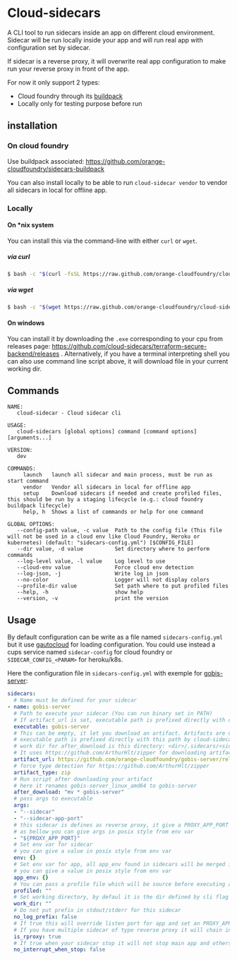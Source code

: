 # Cloud-sidecars

A CLI tool to run sidecars inside an app on different cloud environment.
Sidecar will be run locally inside your app and will run real app with configuration set by sidecar.

If sidecar is a reverse proxy, it will overwrite real app configuration to make run your reverse proxy in front of the app.

For now it only support 2 types:
- Cloud foundry through its [buildpack](https://github.com/orange-cloudfoundry/sidecars-buildpack)
- Locally only for testing purpose before run

## installation

### On cloud foundry

Use buildpack associated: https://github.com/orange-cloudfoundry/sidecars-buildpack

You can also install locally to be able to run `cloud-sidecar vendor` to vendor all sidecars in local for offline app.

### Locally

#### On *nix system

You can install this via the command-line with either `curl` or `wget`.

##### via curl

```bash
$ bash -c "$(curl -fsSL https://raw.github.com/orange-cloudfoundry/cloud-sidecars/master/bin/install.sh)"
```

##### via wget

```bash
$ bash -c "$(wget https://raw.github.com/orange-cloudfoundry/cloud-sidecars/master/bin/install.sh -O -)"
```

#### On windows

You can install it by downloading the `.exe` corresponding to your cpu from releases page: https://github.com/cloud-sidecars/terraform-secure-backend/releases .
Alternatively, if you have a terminal interpreting shell you can also use command line script above, it will download file in your current working dir.

## Commands

```
NAME:
   cloud-sidecar - Cloud sidecar cli

USAGE:
   cloud-sidecars [global options] command [command options] [arguments...]

VERSION:
   dev

COMMANDS:
     launch   launch all sidecar and main process, must be run as start command
     vendor   Vendor all sidecars in local for offline app
     setup    Download sidecars if needed and create profiled files, this should be run by a staging lifecycle (e.g.: cloud foundry buildpack lifecycle)
     help, h  Shows a list of commands or help for one command

GLOBAL OPTIONS:
   --config-path value, -c value  Path to the config file (This file will not be used in a cloud env like Cloud Foundry, Heroku or kubernetes) (default: "sidecars-config.yml") [$CONFIG_FILE]
   --dir value, -d value          Set directory where to perform commands
   --log-level value, -l value    Log level to use
   --cloud-env value              Force cloud env detection
   --log-json, -j                 Write log in json
   --no-color                     Logger will not display colors
   --profile-dir value            Set path where to put profiled files
   --help, -h                     show help
   --version, -v                  print the version
```

## Usage

By default configuration can be write as a file named `sidecars-config.yml` 
but it use [gautocloud](https://github.com/cloudfoundry-community/gautocloud) for loading configuration.
You could use instead a cups service named `sidecar-config` for cloud foundry or `SIDECAR_CONFIG_<PARAM>` for heroku/k8s.

Here the configuration file in `sidecars-config.yml` with exemple for [gobis-server]():

```yaml
sidecars:
  # Name must be defined for your sidecar
- name: gobis-server
  # Path to execute your sidecar (You can run binary set in PATH)
  # If artifact_url is set, executable path is prefixed directly with download path by cloud-sidecars
  executable: gobis-server
  # This can be empty, it let you download an artifact. Artifacts are unzipped and placed at <dir>/.sidecars/<sidecar name>
  # executable path is prefixed directly with this path by cloud-sidecars
  # work dir for after_download is this directory: <dir>/.sidecars/<sidecar name>
  # It uses https://github.com/ArthurHlt/zipper for downloading artifacts this let you download git, zip, tar, tgz or any other file (they all be uncompressed)
  artifact_url: https://github.com/orange-cloudfoundry/gobis-server/releases/download/v1.6.1/gobis-server_linux_amd64.zip
  # force type detection for https://github.com/ArthurHlt/zipper
  artifact_type: zip
  # Run script after downloading your artifact
  # here it renames gobis-server_linux_amd64 to gobis-server
  after_download: "mv * gobis-server"
  # pass args to executable
  args: 
  - "--sidecar"
  - "--sidecar-app-port"
  # this sidecar is defines as reverse proxy, it give a PROXY_APP_PORT env var
  # as bellow you can give args in posix style from env var
  - "${PROXY_APP_PORT}"
  # Set env var for sidecar
  # you can give a value in posix style from env var
  env: {}
  # Set env var for app, all app_env found in sidecars will be merged in one
  # you can give a value in posix style from env var
  app_env: {}
  # You can pass a profile file which will be source before executing app
  profiled: ""
  # Set working directory, by defaul it is the dir defined by cli flag --dir
  work_dir: ""
  # Do not put prefix in stdout/stderr for this sidecar
  no_log_prefix: false
  # If true this will override listen port for app and set an PROXY_APP_PORT env var for sidecar
  # If you have multiple sidecar of type reverse proxy it will chain in the order set here.
  is_rproxy: true
  # If true when your sidecar stop it will not stop main app and others sidecars
  no_interrupt_when_stop: false
```